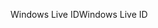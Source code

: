 <span data-ttu-id="8d872-101">Windows Live ID</span><span class="sxs-lookup"><span data-stu-id="8d872-101">Windows Live ID</span></span>
